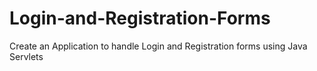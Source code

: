 # Login-and-Registration-Forms
Create an Application to handle Login and Registration forms using Java Servlets

